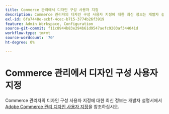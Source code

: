 ```yaml
---
title: Commerce 관리에서 디자인 구성 사용자 지정
description: Commerce 관리자의 디자인 구성 사용자 지정에 대한 최신 정보는 개발자 설명서에서 [Adobe Commerce 관리 디자인 사용자 지정](https://devdocs.magento.com/guides/v2.4/howdoi/admin/customize_admin.html)을 참조하십시오.
exl-id: 6fa7448e-ecbf-4cec-b715-3774b26f3919
feature: Admin Workspace, Configuration
source-git-commit: f11c8944b83e294b61d9547aefc9203af344041d
workflow-type: tm+mt
source-wordcount: '70'
ht-degree: 0%

---
```


# Commerce 관리에서 디자인 구성 사용자 지정

Commerce 관리자의 디자인 구성 사용자 지정에 대한 최신 정보는 개발자 설명서에서 [Adobe Commerce 관리 디자인 사용자 지정](https://devdocs.magento.com/guides/v2.4/howdoi/admin/customize_admin.html)을 참조하십시오.
